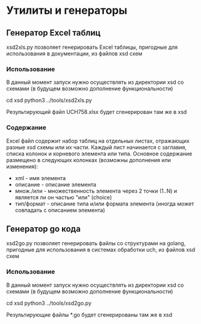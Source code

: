 # Утилиты и генераторы

## Генератор Excel таблиц

xsd2xls.py позволяет генерировать Excel таблицы, пригодные для использования в документации, из файлов xsd схем

### Использование

В данный момент запуск нужно осуществлять из директории xsd со схемами (в будущем возможно дополнение функциональности)

cd xsd
python3 ../tools/xsd2xls.py

Результирующий файл UCH758.xlsx будет сгенерирован там же в xsd

### Содержание

Excel файл содержит набор таблиц на отдельных листах, отражающих разные xsd схемы или их части.
Каждый лист начинается с заглавия, списка колонок и корневого элемента или типа.
Основное содержание размещено в следующих колонках (возможны дополнения или изменения):
- xml - имя элемента
- описание - описание элемента
- множ./или - множественность элемента через 2 точки (1..N) и является ли он частью "или" (choice)
- тип/формат - описание типа и/или формата элемента (иногда может совпадать с описанием элемента)

## Генератор go кода

xsd2go.py позволяет генерировать файлы со структурами на golang, пригодные для использования в системах обработки uch, из файлов xsd схем

### Использование

В данный момент запуск нужно осуществлять из директории xsd со схемами (в будущем возможно дополнение функциональности)

cd xsd
python3 ../tools/xsd2go.py

Результирующие файлы *.go  будeт сгенерированы там же в xsd
